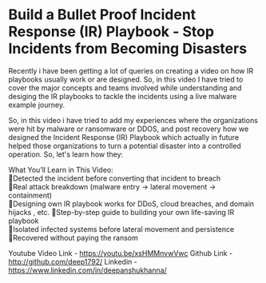 # Build a Bullet Proof Incident Response (IR) Playbook - Stop Incidents from Becoming Disasters

Recently i have been getting a lot of queries on creating a video on how IR playbooks usually work or are designed. So, in this video I have tried to cover the major concepts and teams involved while understanding and desiging the IR playbooks to tackle the incidents using a live malware example journey.

So, in this video i have tried to add my experiences where the organizations were hit by malware or ransomware or DDOS, and post recovery how we designed the Incident Response (IR) Playbook which actually in future helped those organizations to turn a potential disaster into a controlled operation. So, let's learn how they:

What You’ll Learn in This Video:  
🔹Detected the incident before converting that incident to breach  
🔹Real attack breakdown (malware entry → lateral movement → containment)  
🔹Designing own IR playbook works for DDoS, cloud breaches, and domain hijacks , etc.
🔹Step-by-step guide to building your own life-saving IR playbook  
🔹Isolated infected systems before lateral movement and persistence
🔹Recovered without paying the ransom 

Youtube Video Link - https://youtu.be/xsHMMnvwVwc
Github Link - http://github.com/deep1792/
Linkedin - https://www.linkedin.com/in/deepanshukhanna/
